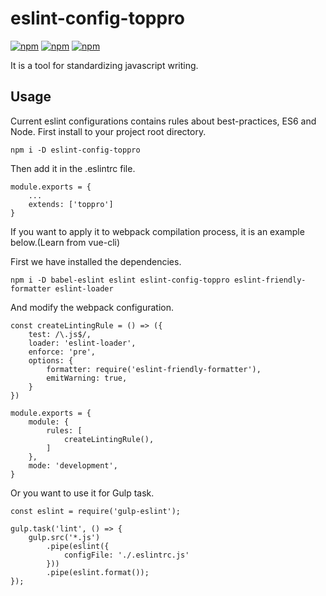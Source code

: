 # eslint-config-toppro

[![npm](https://img.shields.io/badge/license-MIT-yellowgreen.svg)]()
[![npm](https://img.shields.io/badge/node-%3E%3D8-blue.svg)]()
[![npm](https://img.shields.io/badge/npm-v6.4.1-yellow.svg)]()

It is a tool for standardizing javascript writing.

## Usage

Current eslint configurations contains rules about best-practices, ES6 and Node.
First install to your project root directory.

```
npm i -D eslint-config-toppro
```

Then add it in the .eslintrc file.

```
module.exports = {
    ...
    extends: ['toppro']
}
```

If you want to apply it to webpack compilation process, it is an example below.(Learn from vue-cli)

First we have installed the dependencies.

```
npm i -D babel-eslint eslint eslint-config-toppro eslint-friendly-formatter eslint-loader
```

And modify the webpack configuration.

```
const createLintingRule = () => ({
    test: /\.js$/,
    loader: 'eslint-loader',
    enforce: 'pre',
    options: {
        formatter: require('eslint-friendly-formatter'),
        emitWarning: true,
    }
})

module.exports = {
    module: {
        rules: [
            createLintingRule(),
        ]
    },
    mode: 'development',
}
```

Or you want to use it for Gulp task.

```
const eslint = require('gulp-eslint');

gulp.task('lint', () => {
    gulp.src('*.js')
        .pipe(eslint({
            configFile: './.eslintrc.js'
        }))
        .pipe(eslint.format());
});
```

